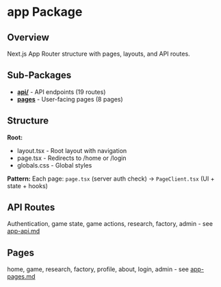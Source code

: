 # app Package

## Overview
Next.js App Router structure with pages, layouts, and API routes.

## Sub-Packages

- **[api/](app-api.md)** - API endpoints (19 routes)
- **[pages](app-pages.md)** - User-facing pages (8 pages)

## Structure

**Root:**
- layout.tsx - Root layout with navigation
- page.tsx - Redirects to /home or /login
- globals.css - Global styles

**Pattern:**
Each page: `page.tsx` (server auth check) → `PageClient.tsx` (UI + state + hooks)

## API Routes
Authentication, game state, game actions, research, factory, admin - see [app-api.md](app-api.md)

## Pages
home, game, research, factory, profile, about, login, admin - see [app-pages.md](app-pages.md)
